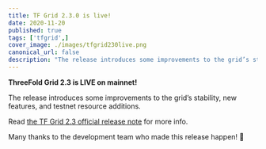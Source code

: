 ```yaml
---
title: TF Grid 2.3.0 is live!
date: 2020-11-20
published: true
tags: ['tfgrid',]
cover_image: ./images/tfgrid230live.png
canonical_url: false
description: "The release introduces some improvements to the grid’s stability, new features, and testnet resource additions. You can read more within!"
---
```


**ThreeFold Grid 2.3 is LIVE on mainnet!**

The release introduces some improvements to the grid’s stability, new features, and testnet resource additions.

Read [the TF Grid 2.3 official release note](https://manual.threefold.io/#/release_notes_2.3.0) for more info.

Many thanks to the development team who made this release happen! 👏
